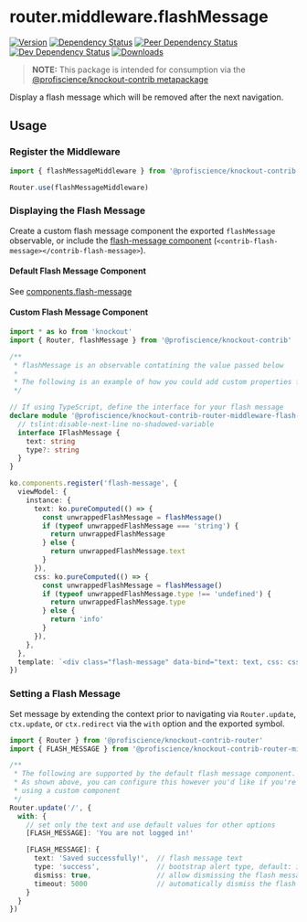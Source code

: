 # router.middleware.flashMessage

[![Version][npm-version-shield]][npm]
[![Dependency Status][david-dm-shield]][david-dm]
[![Peer Dependency Status][david-dm-peer-shield]][david-dm-peer]
[![Dev Dependency Status][david-dm-dev-shield]][david-dm-dev]
[![Downloads][npm-stats-shield]][npm-stats]

[david-dm]: https://david-dm.org/Profiscience/knockout-contrib?path=packages/router.middleware.flashMessage
[david-dm-shield]: https://david-dm.org/Profiscience/knockout-contrib/status.svg?path=packages/router.middleware.flashMessage
[david-dm-peer]: https://david-dm.org/Profiscience/knockout-contrib?path=packages/router.middleware.flashMessage&type=peer
[david-dm-peer-shield]: https://david-dm.org/Profiscience/knockout-contrib/peer-status.svg?path=packages/router.middleware.flashMessage
[david-dm-dev]: https://david-dm.org/Profiscience/knockout-contrib?path=packages/router.middleware.flashMessage&type=dev
[david-dm-dev-shield]: https://david-dm.org/Profiscience/knockout-contrib/dev-status.svg?path=packages/router.middleware.flashMessage
[npm]: https://www.npmjs.com/package/@profiscience/knockout-contrib-router-middleware-flash-message
[npm-version-shield]: https://img.shields.io/npm/v/@profiscience/knockout-contrib-router-middleware-flash-message.svg
[npm-stats]: http://npm-stat.com/charts.html?package=@profiscience/knockout-contrib-router-middleware-flash-message&author=&from=&to=
[npm-stats-shield]: https://img.shields.io/npm/dt/@profiscience/knockout-contrib-router-middleware-flash-message.svg?maxAge=2592000

> **NOTE:** This package is intended for consumption via the [@profiscience/knockout-contrib metapackage](../_)

Display a flash message which will be removed after the next navigation.

## Usage

### Register the Middleware

```typescript
import { flashMessageMiddleware } from '@profiscience/knockout-contrib'

Router.use(flashMessageMiddleware)
```

### Displaying the Flash Message

Create a custom flash message component the exported `flashMessage` observable, or include the [flash-message component](../components.flash-message) (`<contrib-flash-message></contrib-flash-message>`).

#### Default Flash Message Component

See [components.flash-message](../components.flash-message)

#### Custom Flash Message Component

```typescript
import * as ko from 'knockout'
import { Router, flashMessage } from '@profiscience/knockout-contrib'

/**
 * flashMessage is an observable contatining the value passed below
 *
 * The following is an example of how you could add custom properties for your flash message
 */

// If using TypeScript, define the interface for your flash message
declare module '@profiscience/knockout-contrib-router-middleware-flash-message' {
  // tslint:disable-next-line no-shadowed-variable
  interface IFlashMessage {
    text: string
    type?: string
  }
}

ko.components.register('flash-message', {
  viewModel: {
    instance: {
      text: ko.pureComputed(() => {
        const unwrappedFlashMessage = flashMessage()
        if (typeof unwrappedFlashMessage === 'string') {
          return unwrappedFlashMessage
        } else {
          return unwrappedFlashMessage.text
        }
      }),
      css: ko.pureComputed(() => {
        const unwrappedFlashMessage = flashMessage()
        if (typeof unwrappedFlashMessage.type !== 'undefined') {
          return unwrappedFlashMessage.type
        } else {
          return 'info'
        }
      }),
    },
  },
  template: `<div class="flash-message" data-bind="text: text, css: css"><div>`,
})
```

### Setting a Flash Message

Set message by extending the context prior to navigating via `Router.update`, `ctx.update`, or `ctx.redirect` via the `with` option and the exported symbol.

```typescript
import { Router } from '@profiscience/knockout-contrib-router'
import { FLASH_MESSAGE } from '@profiscience/knockout-contrib-router-middleware'

/**
 * The following are supported by the default flash message component.
 * As shown above, you can configure this however you'd like if you're
 * using a custom component
 */
Router.update('/', {
  with: {
    // set only the text and use default values for other options
    [FLASH_MESSAGE]: 'You are not logged in!'

    [FLASH_MESSAGE]: {
      text: 'Saved successfully!',  // flash message text
      type: 'success',              // bootstrap alert type, default: info
      dismiss: true,                // allow dismissing the flash message, default: false
      timeout: 5000                 // automatically dismiss the flash message after timeout in ms, default: false
    }
  }
})
```
